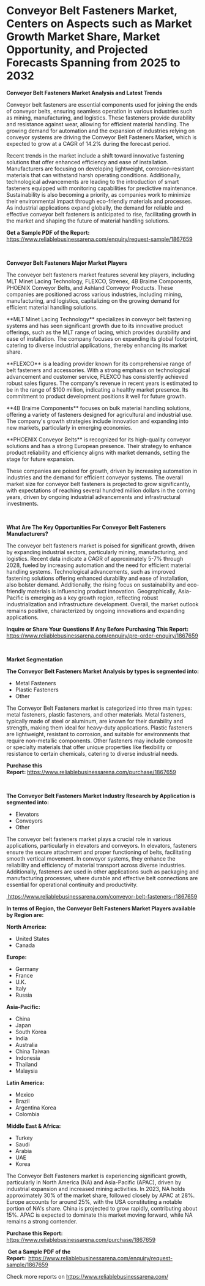 <p><h1>Conveyor Belt Fasteners Market, Centers on Aspects such as Market Growth Market Share, Market Opportunity, and Projected Forecasts Spanning from 2025 to 2032</h1></p><p><strong>Conveyor Belt Fasteners Market Analysis and Latest Trends</strong></p>
<p><p>Conveyor belt fasteners are essential components used for joining the ends of conveyor belts, ensuring seamless operation in various industries such as mining, manufacturing, and logistics. These fasteners provide durability and resistance against wear, allowing for efficient material handling. The growing demand for automation and the expansion of industries relying on conveyor systems are driving the Conveyor Belt Fasteners Market, which is expected to grow at a CAGR of 14.2% during the forecast period. </p><p>Recent trends in the market include a shift toward innovative fastening solutions that offer enhanced efficiency and ease of installation. Manufacturers are focusing on developing lightweight, corrosion-resistant materials that can withstand harsh operating conditions. Additionally, technological advancements are leading to the introduction of smart fasteners equipped with monitoring capabilities for predictive maintenance. Sustainability is also becoming a priority, as companies work to minimize their environmental impact through eco-friendly materials and processes. As industrial applications expand globally, the demand for reliable and effective conveyor belt fasteners is anticipated to rise, facilitating growth in the market and shaping the future of material handling solutions.</p></p>
<p><strong>Get a Sample PDF of the Report:&nbsp;</strong> <a href="https://www.reliablebusinessarena.com/enquiry/request-sample/1867659?utm_campaign=2136&utm_medium=2&utm_source=Github&utm_content=ia&utm_term=19022025&utm_id=conveyor-belt-fasteners">https://www.reliablebusinessarena.com/enquiry/request-sample/1867659</a></p>
<p>&nbsp;</p>
<p><strong>Conveyor Belt Fasteners Major Market Players</strong></p>
<p><p>The conveyor belt fasteners market features several key players, including MLT Minet Lacing Technology, FLEXCO, Strenex, 4B Braime Components, PHOENIX Conveyor Belts, and Ashland Conveyor Products. These companies are positioned across various industries, including mining, manufacturing, and logistics, capitalizing on the growing demand for efficient material handling solutions.</p><p>**MLT Minet Lacing Technology** specializes in conveyor belt fastening systems and has seen significant growth due to its innovative product offerings, such as the MLT range of lacing, which provides durability and ease of installation. The company focuses on expanding its global footprint, catering to diverse industrial applications, thereby enhancing its market share.</p><p>**FLEXCO** is a leading provider known for its comprehensive range of belt fasteners and accessories. With a strong emphasis on technological advancement and customer service, FLEXCO has consistently achieved robust sales figures. The company's revenue in recent years is estimated to be in the range of $100 million, indicating a healthy market presence. Its commitment to product development positions it well for future growth.</p><p>**4B Braime Components** focuses on bulk material handling solutions, offering a variety of fasteners designed for agricultural and industrial use. The company's growth strategies include innovation and expanding into new markets, particularly in emerging economies.</p><p>**PHOENIX Conveyor Belts** is recognized for its high-quality conveyor solutions and has a strong European presence. Their strategy to enhance product reliability and efficiency aligns with market demands, setting the stage for future expansion.</p><p>These companies are poised for growth, driven by increasing automation in industries and the demand for efficient conveyor systems. The overall market size for conveyor belt fasteners is projected to grow significantly, with expectations of reaching several hundred million dollars in the coming years, driven by ongoing industrial advancements and infrastructural investments.</p></p>
<p>&nbsp;</p>
<p><strong>What Are The Key Opportunities For Conveyor Belt Fasteners Manufacturers?</strong></p>
<p><p>The conveyor belt fasteners market is poised for significant growth, driven by expanding industrial sectors, particularly mining, manufacturing, and logistics. Recent data indicate a CAGR of approximately 5-7% through 2028, fueled by increasing automation and the need for efficient material handling systems. Technological advancements, such as improved fastening solutions offering enhanced durability and ease of installation, also bolster demand. Additionally, the rising focus on sustainability and eco-friendly materials is influencing product innovation. Geographically, Asia-Pacific is emerging as a key growth region, reflecting robust industrialization and infrastructure development. Overall, the market outlook remains positive, characterized by ongoing innovations and expanding applications.</p></p>
<p><strong>Inquire or Share Your Questions If Any Before Purchasing This Report:</strong> <a href="https://www.reliablebusinessarena.com/enquiry/pre-order-enquiry/1867659?utm_campaign=2136&utm_medium=2&utm_source=Github&utm_content=ia&utm_term=19022025&utm_id=conveyor-belt-fasteners">https://www.reliablebusinessarena.com/enquiry/pre-order-enquiry/1867659</a></p>
<p>&nbsp;</p>
<p><strong>Market Segmentation</strong></p>
<p><strong>The Conveyor Belt Fasteners Market Analysis by types is segmented into:</strong></p>
<p><ul><li>Metal Fasteners</li><li>Plastic Fasteners</li><li>Other</li></ul></p>
<p><p>The Conveyor Belt Fasteners market is categorized into three main types: metal fasteners, plastic fasteners, and other materials. Metal fasteners, typically made of steel or aluminum, are known for their durability and strength, making them ideal for heavy-duty applications. Plastic fasteners are lightweight, resistant to corrosion, and suitable for environments that require non-metallic components. Other fasteners may include composite or specialty materials that offer unique properties like flexibility or resistance to certain chemicals, catering to diverse industrial needs.</p></p>
<p><strong>Purchase this Report:&nbsp;</strong><a href="https://www.reliablebusinessarena.com/purchase/1867659?utm_campaign=2136&utm_medium=2&utm_source=Github&utm_content=ia&utm_term=19022025&utm_id=conveyor-belt-fasteners">https://www.reliablebusinessarena.com/purchase/1867659</a></p>
<p>&nbsp;</p>
<p><strong>The Conveyor Belt Fasteners Market Industry Research by Application is segmented into:</strong></p>
<p><ul><li>Elevators</li><li>Conveyors</li><li>Other</li></ul></p>
<p><p>The conveyor belt fasteners market plays a crucial role in various applications, particularly in elevators and conveyors. In elevators, fasteners ensure the secure attachment and proper functioning of belts, facilitating smooth vertical movement. In conveyor systems, they enhance the reliability and efficiency of material transport across diverse industries. Additionally, fasteners are used in other applications such as packaging and manufacturing processes, where durable and effective belt connections are essential for operational continuity and productivity.</p></p>
<p><a href="https://www.reliablebusinessarena.com/conveyor-belt-fasteners-r1867659?utm_campaign=2136&utm_medium=2&utm_source=Github&utm_content=ia&utm_term=19022025&utm_id=conveyor-belt-fasteners">&nbsp;https://www.reliablebusinessarena.com/conveyor-belt-fasteners-r1867659</a></p>
<p><strong>In terms of Region, the Conveyor Belt Fasteners Market Players available by Region are:</strong></p>
<p>
    <p> <strong> North America: </strong>
        <ul>
            <li>United States</li>
            <li>Canada</li>
        </ul>
        </p> 
    <p> <strong> Europe: </strong>
        <ul>
            <li>Germany</li>
            <li>France</li>
            <li>U.K.</li>
            <li>Italy</li>
            <li>Russia</li>
        </ul>
        </p> 
    <p> <strong> Asia-Pacific: </strong>
        <ul>
            <li>China</li>
            <li>Japan</li>
            <li>South Korea</li>
            <li>India</li>
            <li>Australia</li>
            <li>China Taiwan</li>
            <li>Indonesia</li>
            <li>Thailand</li>
            <li>Malaysia</li>
        </ul>
        </p> 
    <p> <strong> Latin America: </strong>
        <ul>
            <li>Mexico</li>
            <li>Brazil</li>
            <li>Argentina Korea</li>
            <li>Colombia</li>
        </ul>
        </p> 
    <p> <strong> Middle East & Africa: </strong>
        <ul>
            <li>Turkey</li>
            <li>Saudi</li>
            <li>Arabia</li>
            <li>UAE</li>
            <li>Korea</li>
        </ul>
    </p>
    </p>
<p><p>The Conveyor Belt Fasteners market is experiencing significant growth, particularly in North America (NA) and Asia-Pacific (APAC), driven by industrial expansion and increased mining activities. In 2023, NA holds approximately 30% of the market share, followed closely by APAC at 28%. Europe accounts for around 25%, with the USA constituting a notable portion of NA's share. China is projected to grow rapidly, contributing about 15%. APAC is expected to dominate this market moving forward, while NA remains a strong contender.</p></p>
<p><strong>Purchase this Report: </strong><a href="https://www.reliablebusinessarena.com/purchase/1867659?utm_campaign=2136&utm_medium=2&utm_source=Github&utm_content=ia&utm_term=19022025&utm_id=conveyor-belt-fasteners">https://www.reliablebusinessarena.com/purchase/1867659</a></p>
<p>&nbsp;<strong>Get a Sample PDF of the Report:&nbsp;&nbsp;</strong><a href="https://www.reliablebusinessarena.com/enquiry/request-sample/1867659?utm_campaign=2136&utm_medium=2&utm_source=Github&utm_content=ia&utm_term=19022025&utm_id=conveyor-belt-fasteners">https://www.reliablebusinessarena.com/enquiry/request-sample/1867659</a></p>
<p><strong></strong></p>
<p>Check more reports on <a href="https://www.reliablebusinessarena.com/?utm_campaign=2136&utm_medium=2&utm_source=Github&utm_content=ia&utm_term=19022025&utm_id=conveyor-belt-fasteners">https://www.reliablebusinessarena.com/</a></p>